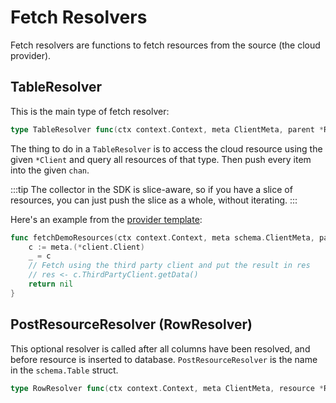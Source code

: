 # Fetch Resolvers

Fetch resolvers are functions to fetch resources from the source (the cloud provider).

## TableResolver

This is the main type of fetch resolver:

```go
type TableResolver func(ctx context.Context, meta ClientMeta, parent *Resource, res chan interface{}) error
```

The thing to do in a `TableResolver` is to access the cloud resource using the given `*Client` and query all resources of that type. Then push every item into the given `chan`.

:::tip
The collector in the SDK is slice-aware, so if you have a slice of resources, you can just push the slice as a whole, without iterating.
:::

Here's an example from the [provider template](https://github.com/cloudquery/cq-provider-template/blob/main/resources/demo_resource.go):

```go
func fetchDemoResources(ctx context.Context, meta schema.ClientMeta, parent *schema.Resource, res chan interface{}) error {
	c := meta.(*client.Client)
	_ = c
	// Fetch using the third party client and put the result in res
	// res <- c.ThirdPartyClient.getData()
	return nil
}
```

## PostResourceResolver (RowResolver)

This optional resolver is called after all columns have been resolved, and before resource is inserted to database. `PostResourceResolver` is the name in the `schema.Table` struct.

```go
type RowResolver func(ctx context.Context, meta ClientMeta, resource *Resource) error
```
